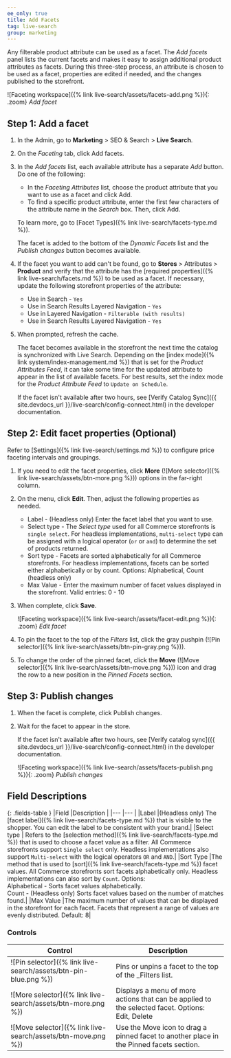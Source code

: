 ```yaml
---
ee_only: true
title: Add Facets
tag: live-search
group: marketing
---
```


Any filterable product attribute can be used as a facet. The _Add facets_ panel lists the current facets and makes it easy to assign additional product attributes as facets. During this three-step process, an attribute is chosen to be used as a facet, properties are edited if needed, and the changes published to the storefront.

![Faceting workspace]({% link live-search/assets/facets-add.png %}){: .zoom}
_Add facet_
## Step 1: Add a facet

1. In the Admin, go to **Marketing** > SEO & Search > **Live Search**.
1. On the _Faceting_ tab, click <span class="btn">Add facets</span>.
1. In the _Add facets_ list, each available attribute has a separate _Add_ button. Do one of the following:

     - In the _Faceting Attributes_ list, choose the product attribute that you want to use as a facet and click <span class="btn">Add</span>.
     - To find a specific product attribute, enter the first few characters of the attribute name in the _Search_ box. Then, click <span class="btn">Add</span>.

     To learn more, go to [Facet Types]({% link live-search/facets-type.md %}).

     The facet is added to the bottom of the _Dynamic Facets_ list and the _Publish changes_ button becomes available.

1. If the facet you want to add can't be found, go to **Stores** > Attributes > **Product** and verify that the attribute has the [required properties]({% link live-search/facets.md %}) to be used as a facet. If necessary, update the following storefront properties of the attribute:

     - Use in Search - `Yes`
     - Use in Search Results Layered Navigation - `Yes`
     - Use in Layered Navigation - `Filterable (with results)`
     - Use in Search Results Layered Navigation - `Yes`

1. When prompted, refresh the cache.

   The facet becomes available in the storefront the next time the catalog is synchronized with Live Search. Depending on the [index mode]({% link system/index-management.md %}) that is set for the _Product Attributes Feed_, it can take some time for the updated attribute to appear in the list of available facets. For best results, set the index mode for the _Product Attribute Feed_ to `Update on Schedule`.

   If the facet isn't available after two hours, see [Verify Catalog Sync]({{ site.devdocs_url }}/live-search/config-connect.html) in the developer documentation.

## Step 2: Edit facet properties (Optional)

Refer to [Settings]({% link live-search/settings.md %}) to configure price faceting intervals and groupings.

1. If you need to edit the facet properties, click **More** (![More selector]({% link live-search/assets/btn-more.png %})) options in the far-right column.
1. On the menu, click **Edit**. Then, adjust the following properties as needed.

     - Label - (Headless only) Enter the facet label that you want to use.
     - Select type - The _Select type_ used for all Commerce storefronts is `single select`. For headless implementations, `multi-select` type can be assigned with a logical operator (`or` or `and`) to determine the set of products returned.
     - Sort type - Facets are sorted alphabetically for all Commerce storefronts. For headless implementations, facets can be sorted either alphabetically or by count. Options: Alphabetical, Count (headless only)
     - Max Value - Enter the maximum number of facet values displayed in the storefront. Valid entries: 0 - 10

1. When complete, click **Save**.

   ![Faceting workspace]({% link live-search/assets/facet-edit.png %}){: .zoom}
   _Edit facet_

1. To pin the facet to the top of the _Filters_ list, click the gray pushpin (![Pin selector]({% link live-search/assets/btn-pin-gray.png %})).
1. To change the order of the pinned facet, click the **Move** (![Move selector]({% link live-search/assets/btn-move.png %})) icon and drag the row to a new position in the _Pinned Facets_ section.

## Step 3: Publish changes

1. When the facet is complete, click <span class="btn">Publish changes</span>.
1. Wait for the facet to appear in the store.

   If the facet isn't available after two hours, see [Verify catalog sync]({{ site.devdocs_url }}/live-search/config-connect.html) in the developer documentation.

   ![Faceting workspace]({% link live-search/assets/facets-publish.png %}){: .zoom}
   _Publish changes_

## Field Descriptions

{: .fields-table }
|Field |Description |
|--- |--- |
|Label |(Headless only) The [facet label]({% link live-search/facets-type.md %}) that is visible to the shopper. You can edit the label to be consistent with your brand.|
|Select type | Refers to the [selection method]({% link live-search/facets-type.md %}) that is used to choose a facet value as a filter. All Commerce storefronts support `Single select` only. Headless implementations also support `Multi-select` with the logical operators `OR` and `AND`.|
|Sort Type |The method that is used to [sort]({% link live-search/facets-type.md %}) facet values. All Commerce storefronts sort facets alphabetically only. Headless implementations can also sort by `Count`. Options:<br />Alphabetical - Sorts facet values alphabetically.<br />Count - (Headless only) Sorts facet values based on the number of matches found.|
|Max Value |The maximum number of values that can be displayed in the storefront for each facet. Facets that represent a range of values are evenly distributed. Default: 8|

### Controls

|Control |Description |
|--- |--- |
|![Pin selector]({% link live-search/assets/btn-pin-blue.png %}) |Pins or unpins a facet to the top of the _Filters list.|
|![More selector]({% link live-search/assets/btn-more.png %})|Displays a menu of more actions that can be applied to the selected facet. Options: Edit, Delete |
|![Move selector]({% link live-search/assets/btn-move.png %}) |Use the Move icon to drag a pinned facet to another place in the Pinned facets section. |
